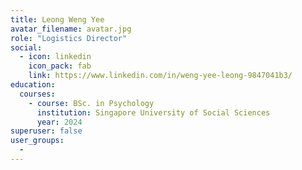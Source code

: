 ```yaml
---
title: Leong Weng Yee
avatar_filename: avatar.jpg
role: "Logistics Director"
social:
  - icon: linkedin
    icon_pack: fab
    link: https://www.linkedin.com/in/weng-yee-leong-9847041b3/
education:
  courses:
    - course: BSc. in Psychology
      institution: Singapore University of Social Sciences
      year: 2024
superuser: false
user_groups:
  - 
---
```

